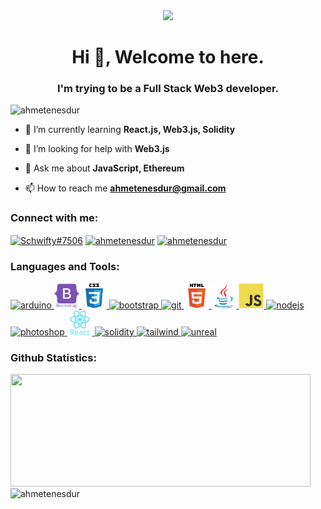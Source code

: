 <body>
<div align="center">
<img src="https://giffiles.alphacoders.com/162/162472.gif">
</div>
<h1 align="center">Hi 👋, Welcome to here.</h1>
<h3 align="center">I'm trying to be a Full Stack Web3 developer.</h3>

<p align="left"> <img src="https://komarev.com/ghpvc/?username=ahmetenesdur&label=Profile%20views&color=107069&style=flat" alt="ahmetenesdur" /> </p>

- 🌱 I’m currently learning **React.js, Web3.js, Solidity**

- 🤝 I’m looking for help with **Web3.js**

- 💬 Ask me about **JavaScript, Ethereum**

- 📫 How to reach me **ahmetenesdur@gmail.com**

<h3 align="left">Connect with me:</h3>
<p align="left">
<a href="https://discordlookup.com/user/114372874231349252" target="blank"><img align="center" src="https://assets-global.website-files.com/6257adef93867e50d84d30e2/62595384e89d1d54d704ece7_3437c10597c1526c3dbd98c737c2bcae.svg" alt="Schwifty#7506" height="30" width="40" /></a>
<a href="https://twitter.com/ahmetenesdur" target="blank"><img align="center" src="https://raw.githubusercontent.com/rahuldkjain/github-profile-readme-generator/master/src/images/icons/Social/twitter.svg" alt="ahmetenesdur" height="30" width="40" /></a>
<a href="https://linkedin.com/in/ahmetenesdur" target="blank"><img align="center" src="https://raw.githubusercontent.com/rahuldkjain/github-profile-readme-generator/master/src/images/icons/Social/linked-in-alt.svg" alt="ahmetenesdur" height="30" width="40" /></a>

</p>

<h3 align="left">Languages and Tools:</h3>
<p align="left"> <a href="https://www.arduino.cc/" target="_blank" rel="noreferrer"> <img src="https://cdn.worldvectorlogo.com/logos/arduino-1.svg" alt="arduino" width="40" height="40"/> </a> <a href="https://getbootstrap.com" target="_blank" rel="noreferrer"> <img src="https://raw.githubusercontent.com/devicons/devicon/master/icons/bootstrap/bootstrap-plain-wordmark.svg" alt="bootstrap" width="40" height="40"/> </a> <a href="https://www.w3schools.com/css/" target="_blank" rel="noreferrer"> <img src="https://raw.githubusercontent.com/devicons/devicon/master/icons/css3/css3-original-wordmark.svg" alt="css3" width="40" height="40"/> <a href="https://www.digitalocean.com/" target="_blank" rel="noreferrer"> <img src="https://upload.wikimedia.org/wikipedia/commons/c/c2/DigitalOcean_icon.svg" alt="bootstrap" width="40" height="40"/> </a> </a> <a href="https://git-scm.com/" target="_blank" rel="noreferrer"> <img src="https://www.vectorlogo.zone/logos/git-scm/git-scm-icon.svg" alt="git" width="40" height="40"/> </a> <a href="https://www.w3.org/html/" target="_blank" rel="noreferrer"> <img src="https://raw.githubusercontent.com/devicons/devicon/master/icons/html5/html5-original-wordmark.svg" alt="html5" width="40" height="40"/> </a> <a href="https://www.java.com" target="_blank" rel="noreferrer"> <img src="https://raw.githubusercontent.com/devicons/devicon/master/icons/java/java-original.svg" alt="java" width="40" height="40"/> </a> <a href="https://developer.mozilla.org/en-US/docs/Web/JavaScript" target="_blank" rel="noreferrer"> <img src="https://raw.githubusercontent.com/devicons/devicon/master/icons/javascript/javascript-original.svg" alt="javascript" width="40" height="40"/> </a> <a href="https://nodejs.org" target="_blank" rel="noreferrer"> <img src="https://img.icons8.com/color/344/nodejs.png" alt="nodejs" width="40" height="40"/> </a> <a href="https://www.photoshop.com/en" target="_blank" rel="noreferrer"> <img src="https://cdn-icons-png.flaticon.com/512/5968/5968520.png" alt="photoshop" width="40" height="40"/> </a> <a href="https://reactjs.org/" target="_blank" rel="noreferrer"> <img src="https://raw.githubusercontent.com/devicons/devicon/master/icons/react/react-original-wordmark.svg" alt="react" width="40" height="40"/> </a> <a href="https://soliditylang.org/" target="_blank" rel="noreferrer"> <img src="https://icons-for-free.com/iconfiles/png/512/vscode+icons+type+solidity-1324451490099123586.png" alt="solidity" width="40" height="40"/> </a>
<a href="https://tailwindcss.com/" target="_blank" rel="noreferrer"> <img src="https://www.vectorlogo.zone/logos/tailwindcss/tailwindcss-icon.svg" alt="tailwind" width="40" height="40"/> </a> 
<a href="https://unrealengine.com/" target="_blank" rel="noreferrer"> <img src="https://cdn2.unrealengine.com/ue-logo-stacked-unreal-engine-w-677x545-fac11de0943f.png" alt="unreal" width="40" height="40"/> </a> </p>
<h3 align="left">Github Statistics:</h3>
<p align="left"><img src="https://github-readme-streak-stats.herokuapp.com/?user=ahmetenesdur&theme=tokyonight&hide_border=true" width="480" height="180" />
<img src="https://github-readme-stats.vercel.app/api/top-langs/?username=ahmetenesdur&theme=tokyonight&hide_border=true&include_all_commits=false&count_private=true&layout=compact" alt="ahmetenesdur" /></p>
</body>
